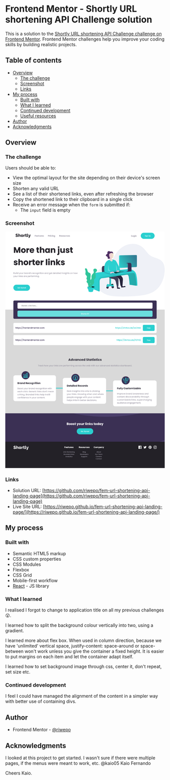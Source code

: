 # Frontend Mentor - Shortly URL shortening API Challenge solution

This is a solution to the [Shortly URL shortening API Challenge challenge on Frontend Mentor](https://www.frontendmentor.io/challenges/url-shortening-api-landing-page-2ce3ob-G). Frontend Mentor challenges help you improve your coding skills by building realistic projects.

## Table of contents

- [Overview](#overview)
  - [The challenge](#the-challenge)
  - [Screenshot](#screenshot)
  - [Links](#links)
- [My process](#my-process)
  - [Built with](#built-with)
  - [What I learned](#what-i-learned)
  - [Continued development](#continued-development)
  - [Useful resources](#useful-resources)
- [Author](#author)
- [Acknowledgments](#acknowledgments)

## Overview

### The challenge

Users should be able to:

- View the optimal layout for the site depending on their device's screen size
- Shorten any valid URL
- See a list of their shortened links, even after refreshing the browser
- Copy the shortened link to their clipboard in a single click
- Receive an error message when the `form` is submitted if:
  - The `input` field is empty

### Screenshot

![](./screenshot/screenshot.png?raw=true)

### Links

- Solution URL: [https://github.com/riwepo/fem-url-shortening-api-landing-page](https://github.com/riwepo/fem-url-shortening-api-landing-page)
- Live Site URL: [https://riwepo.github.io/fem-url-shortening-api-landing-page/](https://riwepo.github.io/fem-url-shortening-api-landing-page/)

## My process

### Built with

- Semantic HTML5 markup
- CSS custom properties
- CSS Modules
- Flexbox
- CSS Grid
- Mobile-first workflow
- [React](https://reactjs.org/) - JS library

### What I learned

I realised I forgot to change to application title on all my previous challenges😲.

I learned how to split the background colour vertically into two, using a gradient.

I learned more about flex box.
When used in column direction, because we have 'unlimited' vertical space, justify-content: space-around or space-between won't work unless you give the container a fixed height.
It is easier to put margins on each item and let the container adapt itself.

I learned how to set background image through css, center it, don't repeat, set size etc.

### Continued development

I feel I could have managed the alignment of the content in a simpler way with better use of containing divs.

## Author

- Frontend Mentor - [@riwepo](https://www.frontendmentor.io/profile/riwepo)

## Acknowledgments

I looked at this project to get started.
I wasn't sure if there were multiple pages, if the menus were meant to work, etc.
@kaio05
Kaio Fernando

Cheers Kaio.
